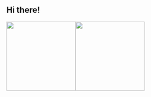 ## Hi there!

<div style="display: flex;">
  <a href="https://github.com/leonardocardenuto">
    <img height="180em" src="https://github-readme-stats.vercel.app/api?username=leonardocardenuto&show_icons=true&theme=tokyonight&hide_border=true">
  </a>
  <a href="https://discord.com/users/979443205730889818">
    <img height="180em" src="https://lanyard.cnrad.dev/api/979443205730889818?theme=dark&idleMessage=Probably%20just%20chilling!&hideStatus=true">
  </a>
</div>
